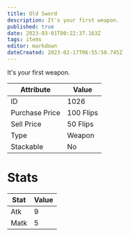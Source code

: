 ```yaml
---
title: Old Sword
description: It's your first weapon.
published: true
date: 2023-03-01T00:22:37.163Z
tags: items
editor: markdown
dateCreated: 2023-02-17T06:55:50.745Z
---
```


It's your first weapon.

|Attribute|Value|
|-|-|
|ID|1026|
|Purchase Price|100 Flips|
|Sell Price|50 Flips|
|Type|Weapon|
|Stackable|No|

# Stats
|Stat|Value|
|-|-|
|Atk|9|
|Matk|5|

